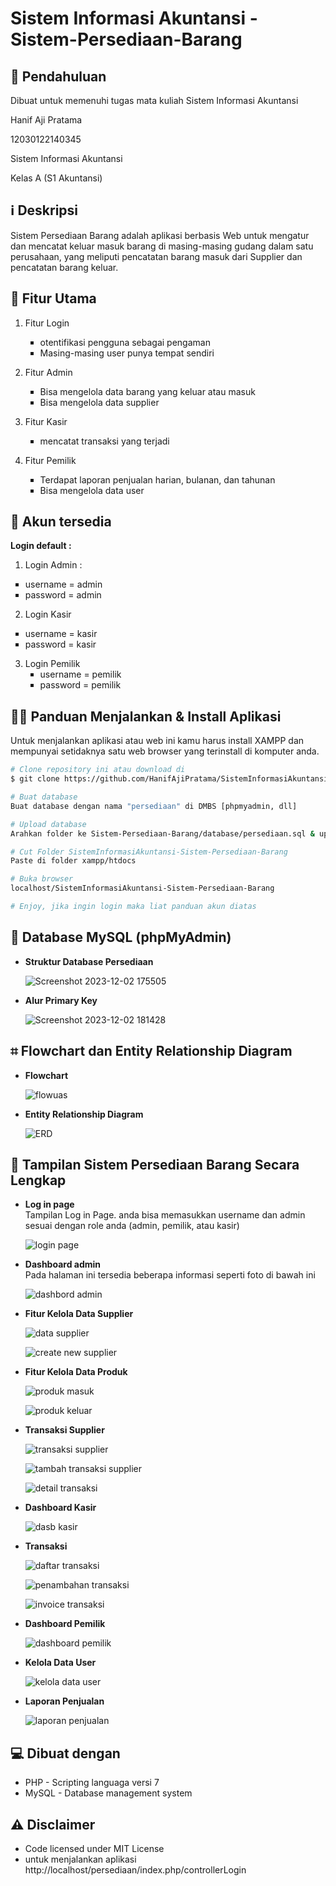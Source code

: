 # Sistem Informasi Akuntansi - Sistem-Persediaan-Barang

## 📖 Pendahuluan
Dibuat untuk memenuhi tugas mata kuliah Sistem Informasi Akuntansi

Hanif Aji Pratama<br>

12030122140345<br>

Sistem Informasi Akuntansi<br>

Kelas A (S1 Akuntansi)<br>

## ℹ️ Deskripsi
Sistem Persediaan Barang adalah aplikasi berbasis Web untuk mengatur dan mencatat keluar masuk barang di masing-masing gudang dalam satu perusahaan, yang meliputi pencatatan barang masuk dari Supplier dan pencatatan barang keluar.

## 📜 Fitur Utama
  1. Fitur Login
    <ul type="square">
    <li>otentifikasi pengguna sebagai pengaman</li>
    <li>Masing-masing user punya tempat sendiri</li>
    </ul>
    
  2. Fitur Admin
     <ul type="square">
     <li>Bisa mengelola data barang yang keluar atau masuk</li>
     <li>Bisa mengelola data supplier</li>
     </ul>
 
  3. Fitur Kasir
    <ul type="square">
    <li>mencatat transaksi yang terjadi</li>
		</ul>

  4. Fitur Pemilik
     <ul type="square">
		 <li>Terdapat laporan penjualan harian, bulanan, dan tahunan</li>
	 	 <li>Bisa mengelola data user</li>
		 </ul>
	 
  ## 🔑 Akun tersedia
  <strong>Login default : </strong>
  1. Login Admin :
  <ul type="square">
    <li>username = admin </li>
    <li>password = admin</li>
   
  </ul>
 
  2. Login Kasir
   <ul type="square">
    <li>username = kasir</li>
    <li>password = kasir</li>
     
  </ul>

  3. Login Pemilik
	 <ul type="square">
	  <li>username = pemilik</li>
	  <li>password = pemilik</li>

   </ul>

  <h2 id="download">🐱‍💻 Panduan Menjalankan & Install Aplikasi</h2>

Untuk menjalankan aplikasi atau web ini kamu harus install XAMPP dan mempunyai setidaknya satu web browser yang terinstall di komputer anda.

```bash
# Clone repository ini atau download di
$ git clone https://github.com/HanifAjiPratama/SistemInformasiAkuntansi-Sistem-Persediaan-Barang.git

# Buat database
Buat database dengan nama "persediaan" di DMBS [phpmyadmin, dll]

# Upload database
Arahkan folder ke Sistem-Persediaan-Barang/database/persediaan.sql & upload ke dbms [phpmyadmin]

# Cut Folder SistemInformasiAkuntansi-Sistem-Persediaan-Barang
Paste di folder xampp/htdocs

# Buka browser
localhost/SistemInformasiAkuntansi-Sistem-Persediaan-Barang

# Enjoy, jika ingin login maka liat panduan akun diatas
```

<p></p>

## 💾 Database MySQL (phpMyAdmin)

* **Struktur Database Persediaan**<br>

    ![Screenshot 2023-12-02 175505](https://github.com/HanifAjiPratama/SistemInformasiAkuntansi-Sistem-Persediaan-Barang/assets/152667922/2b1818a8-3813-4ab8-8754-152309672b4f)

* **Alur Primary Key**<br>

    ![Screenshot 2023-12-02 181428](https://github.com/HanifAjiPratama/SistemInformasiAkuntansi-Sistem-Persediaan-Barang/assets/152667922/70f994a9-a671-440a-a287-81759cdfa96d)

## ⌗ Flowchart dan Entity Relationship Diagram

* **Flowchart**<br>

    ![flowuas](https://github.com/HanifAjiPratama/SistemInformasiAkuntansi-Sistem-Persediaan-Barang/assets/152667922/26094767-761a-477b-9bba-a82653ca737d)

* **Entity Relationship Diagram**<br>

    ![ERD](https://github.com/HanifAjiPratama/SistemInformasiAkuntansi-Sistem-Persediaan-Barang/assets/152667922/16616bb5-011f-404d-b4ac-91b8d9f129fe)
  


## 🔎 Tampilan Sistem Persediaan Barang Secara Lengkap

* **Log in page**<br>
    Tampilan Log in Page. anda bisa memasukkan username dan admin sesuai dengan role anda (admin, pemilik, atau kasir)

    ![login page](https://github.com/HanifAjiPratama/SistemInformasiAkuntansi-Sistem-Persediaan-Barang/assets/152667922/27d6b14a-1e50-4f08-a1c5-c6a65b2a2158)

* **Dashboard admin**<br>
    Pada halaman ini tersedia beberapa informasi seperti foto di bawah ini 

    ![dashbord admin](https://github.com/HanifAjiPratama/SistemInformasiAkuntansi-Sistem-Persediaan-Barang/assets/152667922/89044a74-66ec-492e-a439-6809f30bdbac)


* **Fitur Kelola Data Supplier**<br>

    ![data supplier](https://github.com/HanifAjiPratama/SistemInformasiAkuntansi-Sistem-Persediaan-Barang/assets/152667922/ba1abb62-0e18-4228-95c7-000e12f202fb)

	 ![create new supplier](https://github.com/HanifAjiPratama/SistemInformasiAkuntansi-Sistem-Persediaan-Barang/assets/152667922/916a868b-1082-49f4-9392-3e461034c307)
  
* **Fitur Kelola Data Produk**<br>

    ![produk masuk](https://github.com/HanifAjiPratama/SistemInformasiAkuntansi-Sistem-Persediaan-Barang/assets/152667922/944635cf-0090-4ab2-9991-c99955b78039)
  
   ![produk keluar](https://github.com/HanifAjiPratama/SistemInformasiAkuntansi-Sistem-Persediaan-Barang/assets/152667922/34be899b-3feb-48f6-b025-c34ba08f6fe0)

* **Transaksi Supplier**<br>

    ![transaksi supplier](https://github.com/HanifAjiPratama/SistemInformasiAkuntansi-Sistem-Persediaan-Barang/assets/152667922/da6c38c6-9345-49d6-a78c-ea508101140b)
  
   ![tambah transaksi supplier](https://github.com/HanifAjiPratama/SistemInformasiAkuntansi-Sistem-Persediaan-Barang/assets/152667922/b34a8504-4473-4da0-a9c0-92c0b0aa6603)

    ![detail transaksi](https://github.com/HanifAjiPratama/SistemInformasiAkuntansi-Sistem-Persediaan-Barang/assets/152667922/d7a73322-e78f-45ee-83c7-366d0763af98)
  
* **Dashboard Kasir**<br>

    ![dasb kasir](https://github.com/HanifAjiPratama/SistemInformasiAkuntansi-Sistem-Persediaan-Barang/assets/152667922/a9df47f5-38d0-485b-92dd-08641d71622c)
  

* **Transaksi**<br>

    ![daftar transaksi](https://github.com/HanifAjiPratama/SistemInformasiAkuntansi-Sistem-Persediaan-Barang/assets/152667922/5c23068f-2102-4b28-953d-4d4a0b40b1ad)
  
    ![penambahan transaksi](https://github.com/HanifAjiPratama/SistemInformasiAkuntansi-Sistem-Persediaan-Barang/assets/152667922/778727b1-5c5d-4432-82f7-02bdd59647ec)

  	![invoice transaksi](https://github.com/HanifAjiPratama/SistemInformasiAkuntansi-Sistem-Persediaan-Barang/assets/152667922/3e37352a-7a90-47cd-88f6-d12e19d58649)


* **Dashboard Pemilik**<br>

    ![dashboard pemilik](https://github.com/HanifAjiPratama/SistemInformasiAkuntansi-Sistem-Persediaan-Barang/assets/152667922/39383237-d02f-4cf7-bf75-7fff365382e7)

  
* **Kelola Data User**<br>

   ![kelola data user](https://github.com/HanifAjiPratama/SistemInformasiAkuntansi-Sistem-Persediaan-Barang/assets/152667922/3805edea-b85c-4957-8059-d5d4034f7ae5)


* **Laporan Penjualan**<br> 

   ![laporan penjualan](https://github.com/HanifAjiPratama/SistemInformasiAkuntansi-Sistem-Persediaan-Barang/assets/152667922/88ff7da7-3c5e-4465-a29b-cf120da4f5a7)

  
## 💻 Dibuat dengan
* PHP - Scripting languaga versi 7 
* MySQL - Database management system

  
## ⚠️ Disclaimer
* Code licensed under MIT License
* untuk menjalankan aplikasi
http://localhost/persediaan/index.php/controllerLogin
